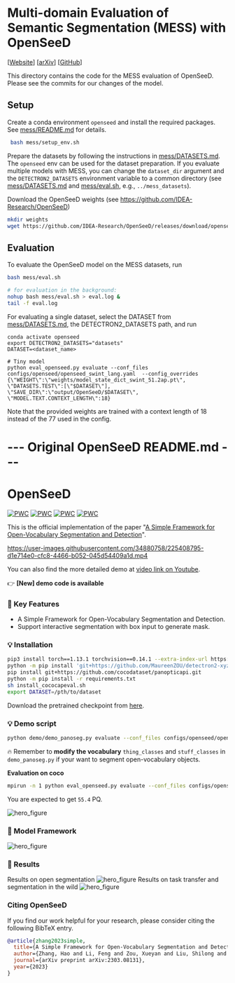# Multi-domain Evaluation of Semantic Segmentation (MESS) with OpenSeeD

[[Website](https://blumenstiel.github.io/mess-benchmark/)] [[arXiv](https://arxiv.org/abs/2306.15521)] [[GitHub](https://github.com/blumenstiel/MESS)]

This directory contains the code for the MESS evaluation of OpenSeeD. Please see the commits for our changes of the model.

## Setup
Create a conda environment `openseed` and install the required packages. See [mess/README.md](mess/README.md) for details.
```sh
 bash mess/setup_env.sh
```

Prepare the datasets by following the instructions in [mess/DATASETS.md](mess/DATASETS.md). The `openseed` env can be used for the dataset preparation. If you evaluate multiple models with MESS, you can change the `dataset_dir` argument and the `DETECTRON2_DATASETS` environment variable to a common directory (see [mess/DATASETS.md](mess/DATASETS.md) and [mess/eval.sh](mess/eval.sh), e.g., `../mess_datasets`). 

Download the OpenSeeD weights (see https://github.com/IDEA-Research/OpenSeeD)
```sh
mkdir weights
wget https://github.com/IDEA-Research/OpenSeeD/releases/download/openseed/model_state_dict_swint_51.2ap.pt -O weights/model_state_dict_swint_51.2ap.pt
```

## Evaluation
To evaluate the OpenSeeD model on the MESS datasets, run
```sh
bash mess/eval.sh

# for evaluation in the background:
nohup bash mess/eval.sh > eval.log &
tail -f eval.log 
```

For evaluating a single dataset, select the DATASET from [mess/DATASETS.md](mess/DATASETS.md), the DETECTRON2_DATASETS path, and run
```
conda activate openseed
export DETECTRON2_DATASETS="datasets"
DATASET=<dataset_name>

# Tiny model
python eval_openseed.py evaluate --conf_files configs/openseed/openseed_swint_lang.yaml  --config_overrides {\"WEIGHT\":\"weights/model_state_dict_swint_51.2ap.pt\", \"DATASETS.TEST\":[\"$DATASET\"], \"SAVE_DIR\":\"output/OpenSeeD/$DATASET\", \"MODEL.TEXT.CONTEXT_LENGTH\":18}
```
Note that the provided weights are trained with a context length of 18 instead of the 77 used in the config.

# --- Original OpenSeeD README.md ---

# OpenSeeD
[![PWC](https://img.shields.io/endpoint.svg?url=https://paperswithcode.com/badge/a-simple-framework-for-open-vocabulary/panoptic-segmentation-on-coco-minival)](https://paperswithcode.com/sota/panoptic-segmentation-on-coco-minival?p=a-simple-framework-for-open-vocabulary)
[![PWC](https://img.shields.io/endpoint.svg?url=https://paperswithcode.com/badge/a-simple-framework-for-open-vocabulary/panoptic-segmentation-on-ade20k-val)](https://paperswithcode.com/sota/panoptic-segmentation-on-ade20k-val?p=a-simple-framework-for-open-vocabulary)
[![PWC](https://img.shields.io/endpoint.svg?url=https://paperswithcode.com/badge/a-simple-framework-for-open-vocabulary/instance-segmentation-on-ade20k-val)](https://paperswithcode.com/sota/instance-segmentation-on-ade20k-val?p=a-simple-framework-for-open-vocabulary)
[![PWC](https://img.shields.io/endpoint.svg?url=https://paperswithcode.com/badge/a-simple-framework-for-open-vocabulary/instance-segmentation-on-cityscapes-val)](https://paperswithcode.com/sota/instance-segmentation-on-cityscapes-val?p=a-simple-framework-for-open-vocabulary)

This is the official implementation of the paper "[A Simple Framework for Open-Vocabulary Segmentation and Detection](https://arxiv.org/pdf/2303.08131.pdf)".

https://user-images.githubusercontent.com/34880758/225408795-d1e714e0-cfc8-4466-b052-045d54409a1d.mp4

You can also find the more detailed demo at [video link on Youtube](https://www.youtube.com/watch?v=z4gsQw2n7iM).

:point_right: **[New] demo code is available**

### :rocket: Key Features
- A Simple Framework for Open-Vocabulary Segmentation and Detection.
- Support interactive segmentation with box input to generate mask.

### :bulb: Installation
```sh
pip3 install torch==1.13.1 torchvision==0.14.1 --extra-index-url https://download.pytorch.org/whl/cu113
python -m pip install 'git+https://github.com/MaureenZOU/detectron2-xyz.git'
pip install git+https://github.com/cocodataset/panopticapi.git
python -m pip install -r requirements.txt
sh install_cococapeval.sh
export DATASET=/pth/to/dataset
```
Download the pretrained checkpoint from [here](https://github.com/IDEA-Research/OpenSeeD/releases/download/openseed/model_state_dict_swint_51.2ap.pt).
### :bulb: Demo script
```sh
python demo/demo_panoseg.py evaluate --conf_files configs/openseed/openseed_swint_lang.yaml  --image_path images/your_image.jpg --overrides WEIGHT /path/to/ckpt/model_state_dict_swint_51.2ap.pt
```
:fire: Remember to **modify the vocabulary**  `thing_classes` and `stuff_classes` in `demo_panoseg.py`  if your want to segment open-vocabulary objects.

**Evaluation on coco**
```sh
mpirun -n 1 python eval_openseed.py evaluate --conf_files configs/openseed/openseed_swint_lang.yaml  --overrides WEIGHT /path/to/ckpt/model_state_dict_swint_51.2ap.pt COCO.TEST.BATCH_SIZE_TOTAL 2
```
You are expected to get `55.4` PQ.

![hero_figure](figs/intro.jpg)
### :unicorn: Model Framework
![hero_figure](figs/framework.jpg)
### :volcano: Results
Results on open segmentation
![hero_figure](figs/results1.jpg)
Results on task transfer and segmentation in the wild
![hero_figure](figs/results2.jpg)


### <a name="CitingOpenSeeD"></a>Citing OpenSeeD

If you find our work helpful for your research, please consider citing the following BibTeX entry.

```BibTeX
@article{zhang2023simple,
  title={A Simple Framework for Open-Vocabulary Segmentation and Detection},
  author={Zhang, Hao and Li, Feng and Zou, Xueyan and Liu, Shilong and Li, Chunyuan and Gao, Jianfeng and Yang, Jianwei and Zhang, Lei},
  journal={arXiv preprint arXiv:2303.08131},
  year={2023}
}
```

